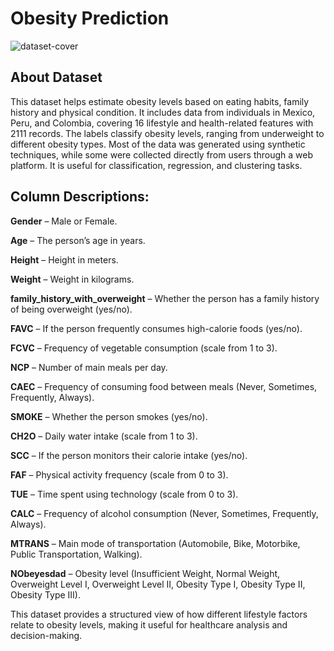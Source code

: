 # Obesity Prediction 

![dataset-cover](https://github.com/user-attachments/assets/1e4f6565-ca86-4aff-8c9d-2de1f121058e)


## About Dataset 
This dataset helps estimate obesity levels based on eating habits, family history and physical condition. It includes data from individuals in Mexico, Peru, and Colombia, covering 16 lifestyle and health-related features with 2111 records. The labels classify obesity levels, ranging from underweight to different obesity types.
Most of the data was generated using synthetic techniques, while some were collected directly from users through a web platform. It is useful for classification, regression, and clustering tasks.

## Column Descriptions:
**Gender** – Male or Female.

**Age** – The person’s age in years.

**Height** – Height in meters.

**Weight** – Weight in kilograms.

**family_history_with_overweight** – Whether the person has a family history of being overweight (yes/no).

**FAVC** – If the person frequently consumes high-calorie foods (yes/no).

**FCVC** – Frequency of vegetable consumption (scale from 1 to 3).

**NCP** – Number of main meals per day.

**CAEC** – Frequency of consuming food between meals (Never, Sometimes, Frequently, Always).

**SMOKE** – Whether the person smokes (yes/no).

**CH2O** – Daily water intake (scale from 1 to 3).

**SCC** – If the person monitors their calorie intake (yes/no).

**FAF** – Physical activity frequency (scale from 0 to 3).

**TUE** – Time spent using technology (scale from 0 to 3).

**CALC** – Frequency of alcohol consumption (Never, Sometimes, Frequently, Always).

**MTRANS** – Main mode of transportation (Automobile, Bike, Motorbike, Public Transportation, Walking).

**NObeyesdad** – Obesity level (Insufficient Weight, Normal Weight, Overweight Level I, Overweight Level II, Obesity Type I, Obesity Type II, Obesity Type III).



This dataset provides a structured view of how different lifestyle factors relate to obesity levels, making it useful for healthcare analysis and decision-making.
